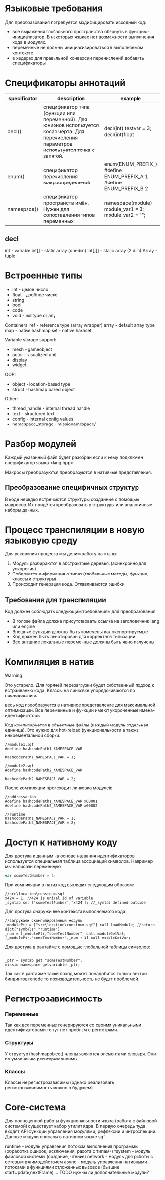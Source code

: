 
# Языковые требования

Для преобразования потребуется модифицировать исходный код:
- все выражения глобального пространства обернуть в функцию-инициализатор. В некоторых языках нет возможности выполнения кода в модулях.
- переменные не должны инициализироваться в выполняемом контексте
- в хедерах для правильной конверсии перечислений добавить спецификаторы


# Спецификаторы аннотаций

| specificator | description | example |
| --- | --- | --- |
| decl() | спецификатор типа (функции или переменной). Для юнионов используется косая черта. Для перечисления параметров используется точка с запятой. | decl(int) testvar = 3;<br/>decl(int(float|int;bool)) testfunc = {params["_num","_boolval"]};
| enum() | спецификатор перечисления макроопределений | enum(ENUM_PREFIX_)<br/>#define ENUM_PREFIX_A 1<br/>#define ENUM_PREFIX_B 2
| namespace() | спецификатор пространств имён. Нужен для сопоставления типов переменных | namespace(module)<br/>module_var1 = 3;<br/>module_var2 = ""; 


## decl

int - variable
int[] - static array (onedim)
int[][] - static array (2 dim)
Array<int> - tuple

# Встроенные типы

- int - целое число
- float - дробное число
- string
- bool 
- code
- void - nulltype or any

Containers:
ref - reference type (array wrapper)
array - default array type
map - native hashmap
set - native hashset

Variable storage support:
- mesh - gameobject
- actor - visualized unit
- display 
- widget

OOP:
- object - location-based type
- struct - hashmap based object

Other:
- thread_handle - internal thread handle
- text - structured text
- config - internal config values
- namespace_storage - missionamespace/

# Разбор модулей
Каждый указанный файл будет разобран если к нему подключен спецификатор языка <lang.hpp>

Макросы преобразуются преобразуются в нативные представления.

## Преобразование специфичных структур
В коде нередко встречаются структуры созданные с помощью макросов.
Их придётся преобразовать в структуры или аналогичные наборы данных.

# Процесс транспиляции в новую языковую среду

Для ускорения процесса мы делим работу на этапы:
1. Модули разбираются в абстрактрые деревья. (асинхронно для ускорения)
2. Собирается информация о типах (глобальные методы, функции, классы и структуры)
3. Происходит генерация кода. Отлавливаются ошибки

## Требования для транспиляции

Код должен соблюдать следующим требованиям для преобразования:
- В голове файла должна присутствовать ссылка на заголовочник lang или engine
- Внешние функции должны быть помечены как экспортируемые
- Код должен быть аннотирован для корректной типизации
- Все внешние локальные переменные должны быть явно получены

# Компиляция в натив

> [!WARNING]
> Это устарело. Для горячей перезагрузки будет собственный подход к встраиванию кода. Классы на линковке упорядочиваются по наследованию.

весь код преобразуется в нативное представление для максимальной оптимизации. Все переменные и функции имеют укороченные имена-идентификаторы.

Код компилируется в объектные файлы (каждый модуль отдельная единица).
Это нужно для hot-reload функциональности а также инкрементальной сборки.

```sqf
//module1.sqf
#define hashcodePath1_NAMESPACE_VAR 

hashcodePath1_NAMESPACE_VAR = 1;

//module2.sqf
#define hashcodePath2_NAMESPACE_VAR

hashcodePath2_NAMESPACE_VAR = 2;
```

После компиляции происходит линковка модулей:
```sqf
//addressation
#define hashcodePath1_NAMESPACE_VAR x00001
#define hashcodePath2_NAMESPACE_VAR x00002

//runtime
hashcodePath1_NAMESPACE_VAR = 1;
hashcodePath2_NAMESPACE_VAR = 2;
```

# Доступ к нативному коду

Для доступа к данным на основе названия идентификаторов используется специальная таблица ассоциаций символов.
Например мы написали переменную

```js
var someTestNumber = 1;
```

При компиляции в натив код выглядит следующим образом:

```sqf
//src\location\constnum.sqf
x424 = 1; //424 is unical id of variable
_symtab set ['someTestNumber','x424']; //_symtab defined outside
```

Для доступа снаружи вне контекста выполняемого кода:

```
//загружаем скомпилированный модуль
_modulePtr = ["src\location\constnum.sqf"] call loadModule; //return dict["symbols","runtime"]
_num = [_modulePtr,"someTestNumber"] call moduleGetVal;
[_modulePtr,"someTestNumber",_num + 1] call moduleSetVar;

```

Для доступа в рантайме с помощью глобальной таблицы символов: 

```sqf

_ptr = symtab get "someTestNumber";
missionnamespace getvariable _ptr;

```
Так как в рантайме такой поход может понадобится только внутри биндингов renode то производительность не будет проблемой.


# Регистрозависимость

### Переменные
Так как все переменные генерируются со своими уникальными идентификаторами то тут нет проблем с регистрами.

### Структуры
У структур (hashmapobject) члены являются элементами словаря. Они по умолчанию регитсрозависимы.

### Классы
Классы не регистрозависимы (однако реализовать регистрозависимость можно в будущем)


# Core-система
Для полноценной работы функциональности языка (работа с файловой системой) существует набор утилит ядра.
В первую очередь туда входят API функции управления модулями, рефлексии и интроспекции.
Данные модули описаны в нативном языке sqf.

runtime - модуль управления потоком выполнения программы (обработка ошибок, исключения, работа с типами)
fsystem - модуль файловой системы (создание, чтение)
network - модуль для работы с сетевым взаимодействием
async - модуль управления нативными потоками и функциями отложенных вызовов (бывшие startUpdate,nextFrame)
... TODO нужны ли дополнительные модули?

